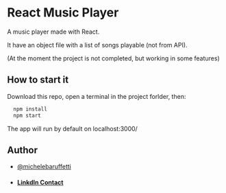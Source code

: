 # React Music Player

A music player made with React.

It have an object file with a list of songs playable (not from API).

(At the moment the project is not completed, but working in some features)

## How to start it 

Download this repo, open a terminal in the project forlder, then:
```bash 
  npm install
  npm start
```
The app will run by default on localhost:3000/

## Author

- [@michelebaruffetti](https://github.com/michelebaruffetti)
- #### <a target="_blank" href="https://www.linkedin.com/in/michelebaruffetti/"> LinkdIn Contact </a>

